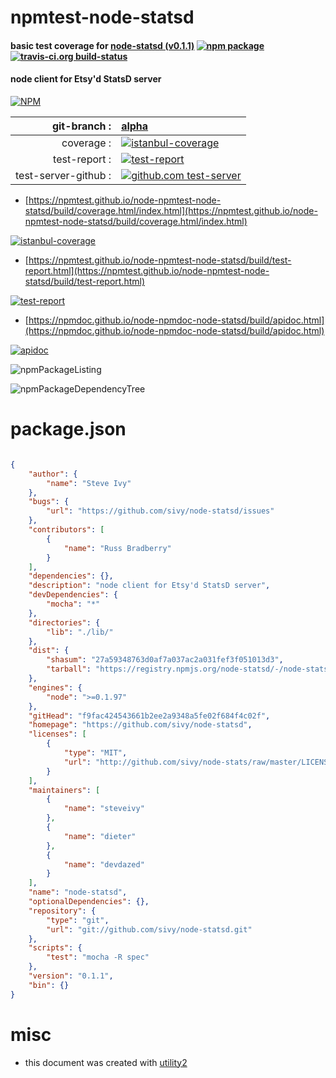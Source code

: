 # npmtest-node-statsd

#### basic test coverage for  [node-statsd (v0.1.1)](https://github.com/sivy/node-statsd)  [![npm package](https://img.shields.io/npm/v/npmtest-node-statsd.svg?style=flat-square)](https://www.npmjs.org/package/npmtest-node-statsd) [![travis-ci.org build-status](https://api.travis-ci.org/npmtest/node-npmtest-node-statsd.svg)](https://travis-ci.org/npmtest/node-npmtest-node-statsd)

#### node client for Etsy'd StatsD server

[![NPM](https://nodei.co/npm/node-statsd.png?downloads=true&downloadRank=true&stars=true)](https://www.npmjs.com/package/node-statsd)

| git-branch : | [alpha](https://github.com/npmtest/node-npmtest-node-statsd/tree/alpha)|
|--:|:--|
| coverage : | [![istanbul-coverage](https://npmtest.github.io/node-npmtest-node-statsd/build/coverage.badge.svg)](https://npmtest.github.io/node-npmtest-node-statsd/build/coverage.html/index.html)|
| test-report : | [![test-report](https://npmtest.github.io/node-npmtest-node-statsd/build/test-report.badge.svg)](https://npmtest.github.io/node-npmtest-node-statsd/build/test-report.html)|
| test-server-github : | [![github.com test-server](https://npmtest.github.io/node-npmtest-node-statsd/GitHub-Mark-32px.png)](https://npmtest.github.io/node-npmtest-node-statsd/build/app/index.html) | | build-artifacts : | [![build-artifacts](https://npmtest.github.io/node-npmtest-node-statsd/glyphicons_144_folder_open.png)](https://github.com/npmtest/node-npmtest-node-statsd/tree/gh-pages/build)|

- [https://npmtest.github.io/node-npmtest-node-statsd/build/coverage.html/index.html](https://npmtest.github.io/node-npmtest-node-statsd/build/coverage.html/index.html)

[![istanbul-coverage](https://npmtest.github.io/node-npmtest-node-statsd/build/screenCapture.buildCi.browser.%252Ftmp%252Fbuild%252Fcoverage.lib.html.png)](https://npmtest.github.io/node-npmtest-node-statsd/build/coverage.html/index.html)

- [https://npmtest.github.io/node-npmtest-node-statsd/build/test-report.html](https://npmtest.github.io/node-npmtest-node-statsd/build/test-report.html)

[![test-report](https://npmtest.github.io/node-npmtest-node-statsd/build/screenCapture.buildCi.browser.%252Ftmp%252Fbuild%252Ftest-report.html.png)](https://npmtest.github.io/node-npmtest-node-statsd/build/test-report.html)

- [https://npmdoc.github.io/node-npmdoc-node-statsd/build/apidoc.html](https://npmdoc.github.io/node-npmdoc-node-statsd/build/apidoc.html)

[![apidoc](https://npmdoc.github.io/node-npmdoc-node-statsd/build/screenCapture.buildCi.browser.%252Ftmp%252Fbuild%252Fapidoc.html.png)](https://npmdoc.github.io/node-npmdoc-node-statsd/build/apidoc.html)

![npmPackageListing](https://npmtest.github.io/node-npmtest-node-statsd/build/screenCapture.npmPackageListing.svg)

![npmPackageDependencyTree](https://npmtest.github.io/node-npmtest-node-statsd/build/screenCapture.npmPackageDependencyTree.svg)



# package.json

```json

{
    "author": {
        "name": "Steve Ivy"
    },
    "bugs": {
        "url": "https://github.com/sivy/node-statsd/issues"
    },
    "contributors": [
        {
            "name": "Russ Bradberry"
        }
    ],
    "dependencies": {},
    "description": "node client for Etsy'd StatsD server",
    "devDependencies": {
        "mocha": "*"
    },
    "directories": {
        "lib": "./lib/"
    },
    "dist": {
        "shasum": "27a59348763d0af7a037ac2a031fef3f051013d3",
        "tarball": "https://registry.npmjs.org/node-statsd/-/node-statsd-0.1.1.tgz"
    },
    "engines": {
        "node": ">=0.1.97"
    },
    "gitHead": "f9fac424543661b2ee2a9348a5fe02f684f4c02f",
    "homepage": "https://github.com/sivy/node-statsd",
    "licenses": [
        {
            "type": "MIT",
            "url": "http://github.com/sivy/node-stats/raw/master/LICENSE"
        }
    ],
    "maintainers": [
        {
            "name": "steveivy"
        },
        {
            "name": "dieter"
        },
        {
            "name": "devdazed"
        }
    ],
    "name": "node-statsd",
    "optionalDependencies": {},
    "repository": {
        "type": "git",
        "url": "git://github.com/sivy/node-statsd.git"
    },
    "scripts": {
        "test": "mocha -R spec"
    },
    "version": "0.1.1",
    "bin": {}
}
```



# misc
- this document was created with [utility2](https://github.com/kaizhu256/node-utility2)
